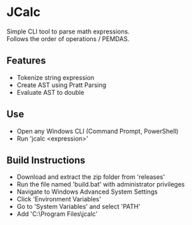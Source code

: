 # JCalc
Simple CLI tool to parse math expressions. \
Follows the order of operations / PEMDAS.
## **Features**
- Tokenize string expression
- Create AST using Pratt Parsing
- Evaluate AST to double

## **Use**
- Open any Windows CLI (Command Prompt, PowerShell)
- Run 'jcalc \<expression\>'

## **Build Instructions**
- Download and extract the zip folder from 'releases'
- Run the file named 'build.bat' with administrator privileges
- Navigate to Windows Advanced System Settings
- Click 'Environment Variables'
- Go to 'System Variables' and select 'PATH'
- Add 'C:\Program Files\jcalc'
